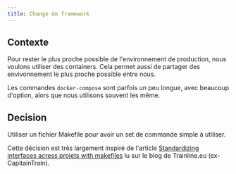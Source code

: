 ```yaml
---
title: Change de framework
---
```


## Contexte

Pour rester le plus proche possible de l'environnement de production, nous voulons utiliser des containers. Cela permet aussi de partager des envivonnement le plus proche possible entre nous.

Les commandes `docker-compose` sont parfois un peu longue, avec beaucoup d'option, alors que nous utilisons souvent les même.

## Decision

Utiliser un fichier Makefile pour avoir un set de commande simple à utiliser.

Cette décision est très largement inspiré de l'article [Standardizing interfaces acress projets with makefiles](https://blog.trainline.eu/13439-standardizing-interfaces-across-projects-with-makefiles) lu sur le blog de Trainline.eu (ex-CapitainTrain).
